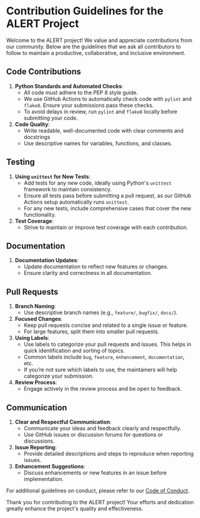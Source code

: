 # Contribution Guidelines for the ALERT Project

Welcome to the ALERT project! We value and appreciate contributions from our community. Below are the guidelines that we ask all contributors to follow to maintain a productive, collaborative, and inclusive environment.

## Code Contributions

1. **Python Standards and Automated Checks**:
   - All code must adhere to the PEP 8 style guide.
   - We use GitHub Actions to automatically check code with `pylint` and `flake8`. Ensure your submissions pass these checks.
   - To avoid delays in review, run `pylint` and `flake8` locally before submitting your code.
2. **Code Quality**:
   - Write readable, well-documented code with clear comments and docstrings
   - Use descriptive names for variables, functions, and classes.

## Testing

1. **Using `unittest` for New Tests**:
   - Add tests for any new code, ideally using Python's `unittest` framework to maintain consistency.
   - Ensure all tests pass before submitting a pull request, as our GitHub Actions setup automatically runs `unittest`.
   - For any new tests, include comprehensive cases that cover the new functionality.
2. **Test Coverage**:
   - Strive to maintain or improve test coverage with each contribution.

## Documentation

1. **Documentation Updates**:
   - Update documentation to reflect new features or changes.
   - Ensure clarity and correctness in all documentation.

## Pull Requests

1. **Branch Naming**:
   - Use descriptive branch names (e.g., `feature/`, `bugfix/`, `docs/`).
2. **Focused Changes**:
   - Keep pull requests concise and related to a single issue or feature.
   - For large features, split them into smaller pull requests.
3. **Using Labels**:
   - Use labels to categorize your pull requests and issues. This helps in quick identification and sorting of topics.
   - Common labels include `bug`, `feature`, `enhancement`, `documentation`, etc.
   - If you’re not sure which labels to use, the maintainers will help categorize your submission.
4. **Review Process**:
   - Engage actively in the review process and be open to feedback.

## Communication

1. **Clear and Respectful Communication**:
    - Communicate your ideas and feedback clearly and respectfully.
    - Use GitHub issues or discussion forums for questions or discussions.
2. **Issue Reporting**:
    - Provide detailed descriptions and steps to reproduce when reporting issues.
3. **Enhancement Suggestions**:
    - Discuss enhancements or new features in an issue before implementation.

For additional guidelines on conduct, please refer to our [Code of Conduct](CODE_OF_CONDUCT.md).

Thank you for contributing to the ALERT project! Your efforts and dedication greatly enhance the project's quality and effectiveness.
